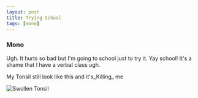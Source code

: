 ```yaml
---
layout: post
title: Trying School
tags: [mono] 
---
```


### Mono
Ugh. It hurts so bad but I'm going to school just to try it. Yay school! It's a shame that I have a verbal class ugh. 

My Tonsil still look like this and it's_Killing_ me

![Swollen Tonsil](http://i.imgur.com/Idsz7DV.png) 